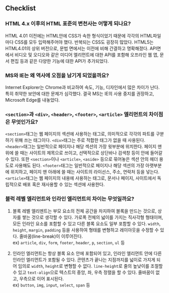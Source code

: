 ## Checklist
### HTML 4.x 이후의 HTML 표준의 변천사는 어떻게 되나요?
  HTML 4.01 이전에는 HTML안에 CSS가 속한 형식이었기 때문에 각각의 HTML파일마다 CSS를 모두 입력해주어야 했다. 반복되는 CSS도 굉장히 많았다.
  HTML5는 HTML4.01의 상위 버전으로, 문법 면에서는 이전에 비해 간결하고 명확해졌다. 
  API면에서 비디오 및 오디오와 같은 미디어 엘리먼트에 대한 API를 포함해 오프라인 웹 앱, 문서 편집 등과 같은 다양한 기능에 대한 API가 추가되었다.<br>
  

### MS와 IE는 왜 역사에 오점을 남기게 되었을까요?
  Internet Explorer는 Chrome과 비교하여 속도, 기능, 디자인에서 많은 차이가 난다. 특히 취약한 보안에 대한 문제가 심각했다. 
  결국 MS는 IE의 사용 중지를 권장하고, Microsoft Edge를 내놓았다. 

### `<section>`과 `<div>`, `<header>`, `<footer>`, `<article>` 엘리먼트의 차이점은 무엇인가요?
  `<section>`태그는 웹 페이지의 섹션에 사용하는 태그로, 의미적으로 각각의 파트를 구분하기 위해 쓰는 태그이다. 
  `<div>`태그는 주로 적합한 태그가 없을 때 사용된다.
  `<header>`태그는 일반적으로 페이지나 해당 섹션의 가장 윗부분에 위치한다. 페이지 맨 위에 쓸 때는 사이트의 제목으로 쓰이고, 선택적으로 상단바나 검색창 등이 안에 들어갈 수 있다. 
   또한 `<section>`이나 `<article>`, `<aside>` 등으로 묶어놓은 섹션 안의 헤더 용도로 사용해도 된다.
  `<footer>`태그는 일반적으로 페이지나 해당 섹션의 가장 아랫부분에 위치하고, 페이지 맨 아래에 쓸 때는 사이트의 라이선스, 주소, 연락처 등을 넣는다.
  `<article>`태그는 웹 페이지의 내용에 사용하는 태그로, 문서나 페이지, 사이트에서 독립적으로 배포 혹은 재사용할 수 있는 섹션에 사용한다. <br>
  

### 블럭 레벨 엘리먼트와 인라인 엘리먼트의 차이는 무엇일까요?
1. 블록 레벨 엘리멘트는 부모 요소의 전체 공간을 차지하여 블록을 만드는 것으로, 상자를 쌓는 것으로 생각할 수 있다. 
  가로폭 전체의 넓이를 가지는 직사각형 형태이며, 모든 인라인 요소를 포함할 수 있고 다른 블록 요소도 일부 포함할 수 있다.
  `width`, `height`, `margin`, `padding` 등을 사용하여 형태를 변형하고 레이아웃을 수정할 수 있다. 줄바꿈(line-break)이 이루어진다.<br>
     ex) `article`, `div`, `form`, `footer`, `header`, `p`, `section`, `ul` 등<br>
     

2. 인라인 엘리먼트는 항상 블록 요소 안에 포함되어 있고, 인라인 엘리먼트 안에 다른 인라인 엘리먼트가 포함될 수 있다.
  콘텐츠가 끝나는 지점까지를 넓이로 가지게 되어 임의로 `width`, `height`로 변형할 수 없다. `line-height`로 줄의 높낮이를 조절할 수 있고 `text-align`으로 텍스트의 중앙, 좌, 우측 정렬을 할 수 있다. 줄바꿈이 없고, 우측으로 이어 표시된다.<br>
     ex) `button`, `img`, `input`, `select`, `span` 등